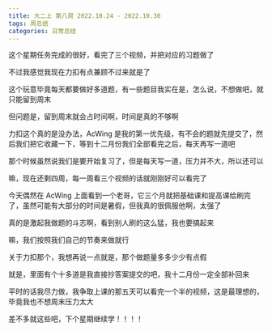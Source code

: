 ```yaml
---
title: 大二上 第八周 2022.10.24 - 2022.10.30
tags: 周总结
categories: 日常总结
---
```


这个星期任务完成的很好，看完了三个视频，并把对应的习题做了

不过我感觉我现在力扣有点兼顾不过来就是了

这个玩意毕竟每天都要做好多道题，有一些题目我实在是，怎么说，不想做吧，就只能留到周末

但问题是，留到周末就会占时间啊，时间是真的不够啊

力扣这个真的是没办法，AcWing 是我的第一优先级，有不会的题就先提交了，然后我们把它收藏一下，等到十二月份我们全部看完之后，每天再写一道吧

那个时候虽然说我们是要开始复习了，但是每天写一道，压力并不大，所以还可以

嘛，现在还剩四周，每一周看三个视频的话就刚刚好可以看完了

今天偶然在 AcWing 上面看到一个老哥，它三个月就把基础课和提高课给刷完了，虽然可能有大部分的时间是暑假，但我真的很佩服他啊，太强了

真的是激起我做题的斗志啊，看到别人刷的这么猛，我也要搞起来

嘛，我们按照我们自己的节奏来做就行

关于力扣那个，我想再说一点就是，那个做题量多多少少有点假

就是，里面有个十多道是我直接抄答案提交的吧，我十二月份一定全部补回来

平时的话我尽力做，我争取上课的那五天可以看完一个半的视频，这是最理想的，毕竟我也不想周末压力太大

差不多就这些吧，下个星期继续学！！！！